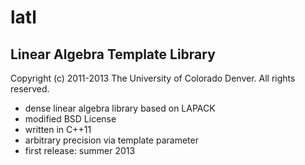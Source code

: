 latl
====

Linear Algebra Template Library
-------------------------------

Copyright (c) 2011-2013 The University of Colorado Denver.  All rights reserved.

+ dense linear algebra library based on LAPACK
+ modified BSD License
+ written in C++11
+ arbitrary precision via template parameter
+ first release: summer 2013

